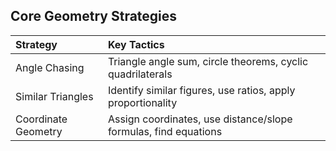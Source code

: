 ## Core Geometry Strategies

| Strategy | Key Tactics |
| :--- | :--- |
| Angle Chasing | Triangle angle sum, circle theorems, cyclic quadrilaterals |
| Similar Triangles | Identify similar figures, use ratios, apply proportionality |
| Coordinate Geometry | Assign coordinates, use distance/slope formulas, find equations |